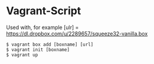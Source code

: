 Vagrant-Script
==============

Used with, for example [ulr] = https://dl.dropbox.com/u/2289657/squeeze32-vanilla.box
````
$ vagrant box add [boxname] [url]    
$ vagrant init [boxname]    
$ vagrant up    
````
